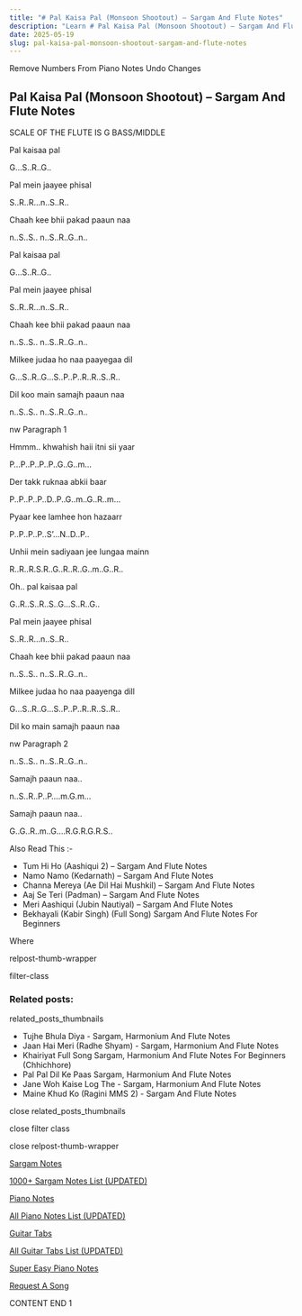 ```yaml
---
title: "# Pal Kaisa Pal (Monsoon Shootout) – Sargam And Flute Notes"
description: "Learn # Pal Kaisa Pal (Monsoon Shootout) – Sargam And Flute Notes notes, sargam, harmonium notations and flute notes. Easy step-by-step tutorial for beginners."
date: 2025-05-19
slug: pal-kaisa-pal-monsoon-shootout-sargam-and-flute-notes
---
```


Remove Numbers From Piano Notes
Undo Changes



## Pal Kaisa Pal (Monsoon Shootout) – Sargam And Flute Notes

SCALE OF THE FLUTE IS G BASS/MIDDLE

Pal kaisaa pal

G…S..R..G..

Pal mein jaayee phisal

S..R..R…n..S..R..

Chaah kee bhii pakad paaun naa

n..S..S.. n..S..R..G..n..

Pal kaisaa pal

G…S..R..G..

Pal mein jaayee phisal

S..R..R…n..S..R..

Chaah kee bhii pakad paaun naa

n..S..S.. n..S..R..G..n..

Milkee judaa ho naa paayegaa dil

G…S..R..G…S..P..P..R..R..S..R..

Dil koo main samajh paaun naa

n..S..S.. n..S..R..G..n..

nw Paragraph 1

Hmmm.. khwahish haii itni sii yaar

P…P..P..P..P..G..G..m…

Der takk ruknaa abkii baar

P..P..P..P..D..P..G..m..G..R..m…

Pyaar kee lamhee hon hazaarr

P..P..P..P..S’…N..D..P..

Unhii mein sadiyaan jee lungaa mainn

R..R..R.S.R..G..R..R..G..m..G..R..

Oh.. pal kaisaa pal

G..R..S..R..S..G…S..R..G..

Pal mein jaayee phisal

S..R..R…n..S..R..

Chaah kee bhii pakad paaun naa

n..S..S.. n..S..R..G..n..

Milkee judaa ho naa paayenga dill

G…S..R..G…S..P..P..R..R..S..R..

Dil ko main samajh paaun naa

nw Paragraph 2

n..S..S.. n..S..R..G..n..

Samajh paaun naa..

n..S..R..P..P….m.G.m…

Samajh paaun naa..

G..G..R..m..G….R.G.R.G.R.S..

Also Read This :-



* Tum Hi Ho (Aashiqui 2) – Sargam And Flute Notes
* Namo Namo (Kedarnath) – Sargam And Flute Notes
* Channa Mereya (Ae Dil Hai Mushkil) – Sargam And Flute Notes
* Aaj Se Teri (Padman) – Sargam And Flute Notes
* Meri Aashiqui (Jubin Nautiyal) – Sargam And Flute Notes
* Bekhayali (Kabir Singh) (Full Song) Sargam And Flute Notes For Beginners

Where



relpost-thumb-wrapper

filter-class

### Related posts:

related_posts_thumbnails

* Tujhe Bhula Diya - Sargam, Harmonium And Flute Notes
* Jaan Hai Meri (Radhe Shyam) - Sargam, Harmonium And Flute Notes
* Khairiyat Full Song Sargam, Harmonium And Flute Notes For Beginners (Chhichhore)
* Pal Pal Dil Ke Paas Sargam, Harmonium And Flute Notes
* Jane Woh Kaise Log The - Sargam, Harmonium And Flute Notes
* Maine Khud Ko (Ragini MMS 2) - Sargam And Flute Notes

close related_posts_thumbnails

close filter class

close relpost-thumb-wrapper

[Sargam Notes](/sargam-notes.html)

[1000+ Sargam Notes List (UPDATED)](/all-songs-list-sargam-notes.html)

[Piano Notes](/piano-notes.html)

[All Piano Notes List (UPDATED)](/all-songs-list-piano-notes.html)

[Guitar Tabs](/guitar-tabs.html)

[All Guitar Tabs List (UPDATED)](/all-songs-list-guitar-tabs.html)

[Super Easy Piano Notes](https://studywall.in/)

[Request A Song](/request-a-song.html)

CONTENT END 1

